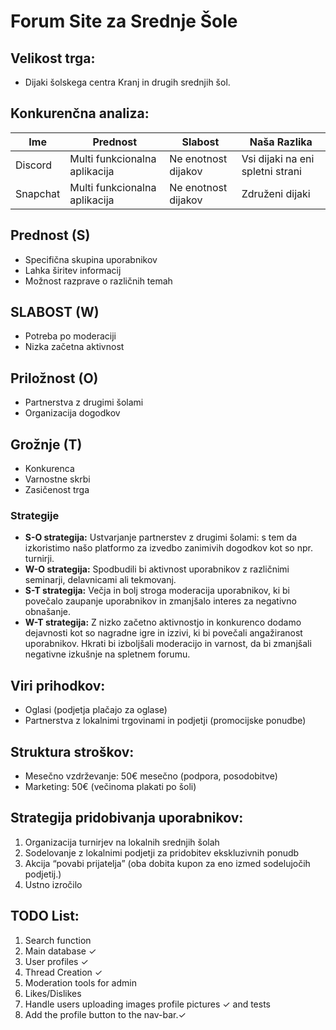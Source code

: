 # Forum Site za Srednje Šole

## Velikost trga:
- Dijaki šolskega centra Kranj in drugih srednjih šol.

## Konkurenčna analiza:

| Ime      | Prednost                        | Slabost                | Naša Razlika                     |
|----------|----------------------------------|------------------------|----------------------------------|
| Discord  | Multi funkcionalna aplikacija    | Ne enotnost dijakov    | Vsi dijaki na eni spletni strani |
| Snapchat | Multi funkcionalna aplikacija    | Ne enotnost dijakov    | Združeni dijaki                  |

## Prednost (S)
- Specifična skupina uporabnikov
- Lahka širitev informacij
- Možnost razprave o različnih temah
## SLABOST (W)
- Potreba po moderaciji
- Nizka začetna aktivnost
## Priložnost (O)
- Partnerstva z drugimi šolami
- Organizacija dogodkov
##  Grožnje (T)
- Konkurenca
- Varnostne skrbi
- Zasičenost trga

### Strategije
- **S-O strategija:** Ustvarjanje partnerstev z drugimi šolami: s tem da izkoristimo našo platformo za izvedbo zanimivih dogodkov kot so npr. turnirji.
- **W-O strategija:** Spodbudili bi aktivnost uporabnikov z različnimi seminarji, delavnicami ali tekmovanj.
- **S-T strategija:** Večja in bolj stroga moderacija uporabnikov, ki bi povečalo zaupanje uporabnikov in zmanjšalo interes za negativno obnašanje.
- **W-T strategija:** Z nizko začetno aktivnostjo in konkurenco dodamo dejavnosti kot so nagradne igre in izzivi, ki bi povečali angažiranost uporabnikov. Hkrati bi izboljšali moderacijo in varnost, da bi zmanjšali negativne izkušnje na spletnem forumu.

## Viri prihodkov:
- Oglasi (podjetja plačajo za oglase)     
- Partnerstva z lokalnimi trgovinami in podjetji (promocijske ponudbe)

## Struktura stroškov:
- Mesečno vzdrževanje: 50€ mesečno (podpora, posodobitve)
- Marketing: 50€ (večinoma plakati po šoli)

## Strategija pridobivanja uporabnikov:
1. Organizacija turnirjev na lokalnih srednjih šolah
2. Sodelovanje z lokalnimi podjetji za pridobitev ekskluzivnih ponudb
3. Akcija “povabi prijatelja” (oba dobita kupon za eno izmed sodelujočih podjetij.)
4. Ustno izročilo

## TODO List:
1. Search function
2. Main database ✓
3. User profiles ✓
4. Thread Creation ✓
5. Moderation tools for admin
6. Likes/Dislikes
7. Handle users uploading images profile pictures ✓ and tests
8. Add the profile button to the nav-bar.✓

